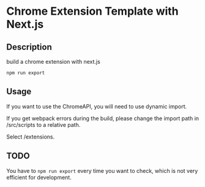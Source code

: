 # Chrome Extension Template with Next.js

## Description

build a chrome extension with next.js

```bash:bash
npm run export
```

## Usage

If you want to use the ChromeAPI, you will need to use dynamic import.

If you get webpack errors during the build, please change the import path in /src/scripts to a relative path.

Select /extensions.

## TODO

You have to `npm run export` every time you want to check, which is not very efficient for development.
